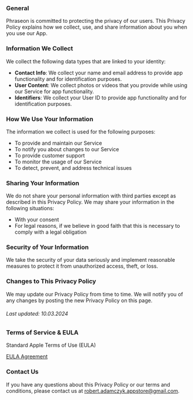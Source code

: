 ### General

Phraseon is committed to protecting the privacy of our users. This Privacy Policy explains how we collect, use, and share information about you when you use our App.


### Information We Collect
We collect the following data types that are linked to your identity:

- __Contact Info__: We collect your name and email address to provide app functionality and for identification purposes.
- __User Content__: We collect photos or videos that you provide while using our Service for app functionality.
- __Identifiers__: We collect your User ID to provide app functionality and for identification purposes.


### How We Use Your Information
The information we collect is used for the following purposes:

- To provide and maintain our Service
- To notify you about changes to our Service
- To provide customer support
- To monitor the usage of our Service
- To detect, prevent, and address technical issues


### Sharing Your Information
  
We do not share your personal information with third parties except as described in this Privacy Policy. We may share your information in the following situations:

- With your consent
- For legal reasons, if we believe in good faith that this is necessary to comply with a legal obligation


### Security of Your Information
We take the security of your data seriously and implement reasonable measures to protect it from unauthorized access, theft, or loss.


### Changes to This Privacy Policy
We may update our Privacy Policy from time to time. We will notify you of any changes by posting the new Privacy Policy on this page.
###### Last updated: 10.03.2024


### Terms of Service & EULA
Standard Apple Terms of Use (EULA)

[EULA Agreement](https://www.apple.com/legal/internet-services/itunes/dev/stdeula/)


### Contact Us
If you have any questions about this Privacy Policy or our terms and conditions, please contact us at [robert.adamczyk.appstore@gmail.com](mailto:robert.adamczyk.appstore@gmail.com).
